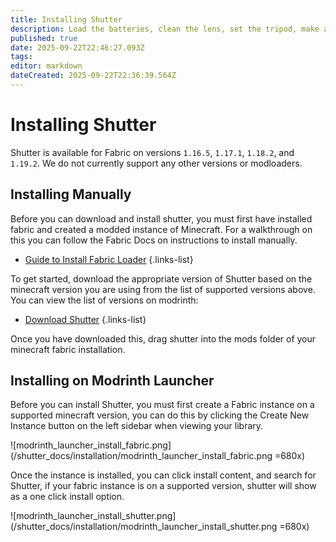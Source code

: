 ```yaml
---
title: Installing Shutter
description: Load the batteries, clean the lens, set the tripod, make amends.
published: true
date: 2025-09-22T22:46:27.093Z
tags: 
editor: markdown
dateCreated: 2025-09-22T22:36:39.564Z
---
```


# Installing Shutter
Shutter is available for Fabric on versions `1.16.5`, `1.17.1`, `1.18.2`, and `1.19.2`. We do not currently support any other versions or modloaders. 

## Installing Manually
Before you can download and install shutter, you must first have installed fabric and created a modded instance of Minecraft. For a walkthrough on this you can follow the Fabric Docs on instructions to install manually.
- [Guide to Install Fabric Loader](https://docs.fabricmc.net/players/installing-fabric) 
{.links-list}

To get started, download the appropriate version of Shutter based on the minecraft version you are using from the list of supported versions above. You can view the list of versions on modrinth:
- [Download Shutter](https://modrinth.com/mod/shutter/versions) 
{.links-list}

Once you have downloaded this, drag shutter into the mods folder of your minecraft fabric installation. 

## Installing on Modrinth Launcher

Before you can install Shutter, you must first create a Fabric instance on a supported minecraft version, you can do this by clicking the Create New Instance button on the left sidebar when viewing your library. 

![modrinth_launcher_install_fabric.png](/shutter_docs/installation/modrinth_launcher_install_fabric.png =680x)

Once the instance is installed, you can click install content, and search for Shutter, if your fabric instance is on a supported version, shutter will show as a one click install option.

![modrinth_launcher_install_shutter.png](/shutter_docs/installation/modrinth_launcher_install_shutter.png =680x)

